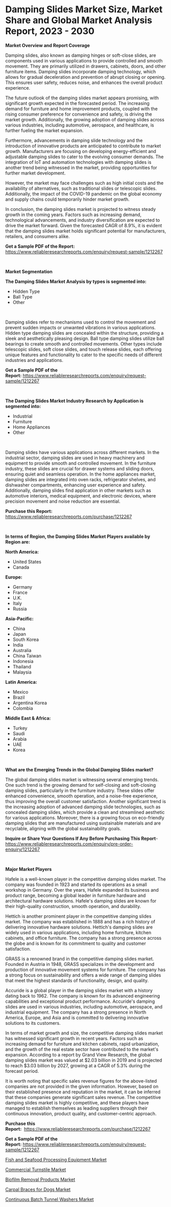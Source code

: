 <p><h1>Damping Slides Market Size, Market Share and Global Market Analysis Report, 2023 - 2030</h1></p><p><strong>Market Overview and Report Coverage</strong></p>
<p><p>Damping slides, also known as damping hinges or soft-close slides, are components used in various applications to provide controlled and smooth movement. They are primarily utilized in drawers, cabinets, doors, and other furniture items. Damping slides incorporate damping technology, which allows for gradual deceleration and prevention of abrupt closing or opening. This ensures user safety, reduces noise, and enhances the overall product experience.</p><p>The future outlook of the damping slides market appears promising, with significant growth expected in the forecasted period. The increasing demand for furniture and home improvement products, coupled with the rising consumer preference for convenience and safety, is driving the market growth. Additionally, the growing adoption of damping slides across various industries, including automotive, aerospace, and healthcare, is further fueling the market expansion.</p><p>Furthermore, advancements in damping slide technology and the introduction of innovative products are anticipated to contribute to market growth. Manufacturers are focusing on developing energy-efficient and adjustable damping slides to cater to the evolving consumer demands. The integration of IoT and automation technologies with damping slides is another trend being witnessed in the market, providing opportunities for further market development.</p><p>However, the market may face challenges such as high initial costs and the availability of alternatives, such as traditional slides or telescopic slides. Additionally, the impact of the COVID-19 pandemic on the global economy and supply chains could temporarily hinder market growth.</p><p>In conclusion, the damping slides market is projected to witness steady growth in the coming years. Factors such as increasing demand, technological advancements, and industry diversification are expected to drive the market forward. Given the forecasted CAGR of 8.9%, it is evident that the damping slides market holds significant potential for manufacturers, retailers, and consumers alike.</p></p>
<p><strong>Get a Sample PDF of the Report:</strong> <a href="https://www.reliableresearchreports.com/enquiry/request-sample/1212267">https://www.reliableresearchreports.com/enquiry/request-sample/1212267</a></p>
<p>&nbsp;</p>
<p><strong>Market Segmentation</strong></p>
<p><strong>The Damping Slides Market Analysis by types is segmented into:</strong></p>
<p><ul><li>Hidden Type</li><li>Ball Type</li><li>Other</li></ul></p>
<p>&nbsp;</p>
<p><p>Damping slides refer to mechanisms used to control the movement and prevent sudden impacts or unwanted vibrations in various applications. Hidden type damping slides are concealed within the structure, providing a sleek and aesthetically pleasing design. Ball type damping slides utilize ball bearings to create smooth and controlled movements. Other types include telescopic slides, soft close slides, and touch release slides, each offering unique features and functionality to cater to the specific needs of different industries and applications.</p></p>
<p><strong>Get a Sample PDF of the Report:</strong>&nbsp;<a href="https://www.reliableresearchreports.com/enquiry/request-sample/1212267">https://www.reliableresearchreports.com/enquiry/request-sample/1212267</a></p>
<p>&nbsp;</p>
<p><strong>The Damping Slides Market Industry Research by Application is segmented into:</strong></p>
<p><ul><li>Industrial</li><li>Furniture</li><li>Home Appliances</li><li>Other</li></ul></p>
<p>&nbsp;</p>
<p><p>Damping slides have various applications across different markets. In the industrial sector, damping slides are used in heavy machinery and equipment to provide smooth and controlled movement. In the furniture industry, these slides are crucial for drawer systems and sliding doors, ensuring quiet and seamless operation. In the home appliances market, damping slides are integrated into oven racks, refrigerator shelves, and dishwasher compartments, enhancing user experience and safety. Additionally, damping slides find application in other markets such as automotive interiors, medical equipment, and electronic devices, where precision movement and noise reduction are essential.</p></p>
<p><strong>Purchase this Report:</strong>&nbsp; <a href="https://www.reliableresearchreports.com/purchase/1212267">https://www.reliableresearchreports.com/purchase/1212267</a></p>
<p>&nbsp;</p>
<p><strong>In terms of Region, the Damping Slides Market Players available by Region are:</strong></p>
<p>
    <p> <strong> North America: </strong>
        <ul>
            <li>United States</li>
            <li>Canada</li>
        </ul>
        </p> 
    <p> <strong> Europe: </strong>
        <ul>
            <li>Germany</li>
            <li>France</li>
            <li>U.K.</li>
            <li>Italy</li>
            <li>Russia</li>
        </ul>
        </p> 
    <p> <strong> Asia-Pacific: </strong>
        <ul>
            <li>China</li>
            <li>Japan</li>
            <li>South Korea</li>
            <li>India</li>
            <li>Australia</li>
            <li>China Taiwan</li>
            <li>Indonesia</li>
            <li>Thailand</li>
            <li>Malaysia</li>
        </ul>
        </p> 
    <p> <strong> Latin America: </strong>
        <ul>
            <li>Mexico</li>
            <li>Brazil</li>
            <li>Argentina Korea</li>
            <li>Colombia</li>
        </ul>
        </p> 
    <p> <strong> Middle East & Africa: </strong>
        <ul>
            <li>Turkey</li>
            <li>Saudi</li>
            <li>Arabia</li>
            <li>UAE</li>
            <li>Korea</li>
        </ul>
    </p>
    </p>
<p>&nbsp;</p>
<p><strong>What are the Emerging Trends in the Global Damping Slides market?</strong></p>
<p><p>The global damping slides market is witnessing several emerging trends. One such trend is the growing demand for self-closing and soft-closing damping slides, particularly in the furniture industry. These slides offer enhanced convenience, smooth operation, and a noise-free experience, thus improving the overall customer satisfaction. Another significant trend is the increasing adoption of advanced damping slide technologies, such as concealed damping slides, which provide a clean and streamlined aesthetic for various applications. Moreover, there is a growing focus on eco-friendly damping slides that are manufactured using sustainable materials and are recyclable, aligning with the global sustainability goals.</p></p>
<p><strong>Inquire or Share Your Questions If Any Before Purchasing This Report</strong>- <a href="https://www.reliableresearchreports.com/enquiry/pre-order-enquiry/1212267">https://www.reliableresearchreports.com/enquiry/pre-order-enquiry/1212267</a></p>
<p>&nbsp;</p>
<p><strong>Major Market Players</strong></p>
<p><p>Hafele is a well-known player in the competitive damping slides market. The company was founded in 1923 and started its operations as a small workshop in Germany. Over the years, Hafele expanded its business and product range, becoming a global leader in furniture hardware and architectural hardware solutions. Hafele's damping slides are known for their high-quality construction, smooth operation, and durability.</p><p>Hettich is another prominent player in the competitive damping slides market. The company was established in 1888 and has a rich history of delivering innovative hardware solutions. Hettich's damping slides are widely used in various applications, including home furniture, kitchen cabinets, and office furniture. The company has a strong presence across the globe and is known for its commitment to quality and customer satisfaction.</p><p>GRASS is a renowned brand in the competitive damping slides market. Founded in Austria in 1948, GRASS specializes in the development and production of innovative movement systems for furniture. The company has a strong focus on sustainability and offers a wide range of damping slides that meet the highest standards of functionality, design, and quality.</p><p>Accuride is a global player in the damping slides market with a history dating back to 1962. The company is known for its advanced engineering capabilities and exceptional product performance. Accuride's damping slides are used in various industries, including automotive, aerospace, and industrial equipment. The company has a strong presence in North America, Europe, and Asia and is committed to delivering innovative solutions to its customers.</p><p>In terms of market growth and size, the competitive damping slides market has witnessed significant growth in recent years. Factors such as increasing demand for furniture and kitchen cabinets, rapid urbanization, and the growth of the real estate sector have contributed to the market's expansion. According to a report by Grand View Research, the global damping slides market was valued at $2.03 billion in 2019 and is projected to reach $3.03 billion by 2027, growing at a CAGR of 5.3% during the forecast period.</p><p>It is worth noting that specific sales revenue figures for the above-listed companies are not provided in the given information. However, based on their established presence and reputation in the market, it can be inferred that these companies generate significant sales revenue. The competitive damping slides market is highly competitive, and these players have managed to establish themselves as leading suppliers through their continuous innovation, product quality, and customer-centric approach.</p></p>
<p><strong>Purchase this Report:</strong>&nbsp;&nbsp;<a href="https://www.reliableresearchreports.com/purchase/1212267">https://www.reliableresearchreports.com/purchase/1212267</a></p>
<p></p>
<p><strong>Get a Sample PDF of the Report:</strong>&nbsp;<a href="https://www.reliableresearchreports.com/enquiry/request-sample/1212267">https://www.reliableresearchreports.com/enquiry/request-sample/1212267</a></p>
<p><p><a href="https://www.linkedin.com/pulse/fish-seafood-processing-equipment-market-research-report-2hxde/">Fish and Seafood Processing Equipment Market</a></p><p><a href="https://www.linkedin.com/pulse/commercial-turnstile-market-insights-players-forecast-till-kirje/">Commercial Turnstile Market</a></p><p><a href="https://medium.com/@juananienow/biofilm-removal-products-market-size-growth-forecast-2023-2030-91dba992268f">Biofilm Removal Products Market</a></p><p><a href="https://github.com/amonskiyk/Market-Research-Report-List-1/blob/main/carpal-braces-for-dogs-market.md">Carpal Braces for Dogs Market</a></p><p><a href="https://github.com/JameTravis/Market-Research-Report-List-2/blob/main/continuous-batch-tunnel-washers-market.md">Continuous Batch Tunnel Washers Market</a></p></p>